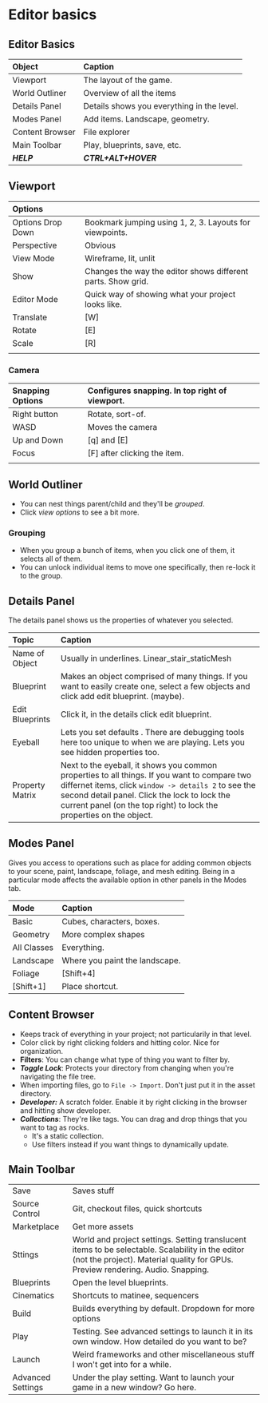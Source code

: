 # Editor basics

## Editor Basics

| Object | Caption |
| :--- | :--- |
| Viewport | The layout of the game. |
| World Outliner | Overview of all the items |
| Details Panel | Details shows you everything in the level. |
| Modes Panel | Add items. Landscape, geometry. |
| Content Browser | File explorer |
| Main Toolbar | Play, blueprints, save, etc. |
| _**HELP**_ | _**CTRL+ALT+HOVER**_ |

## Viewport

| Options |  |
| :--- | :--- |
| Options Drop Down | Bookmark jumping using 1, 2, 3. Layouts for viewpoints.  |
| Perspective | Obvious |
| View Mode | Wireframe, lit, unlit |
| Show | Changes the way the editor shows different parts. Show grid. |
| Editor Mode | Quick way of showing what your project looks like. |
| Translate  | \[W\] |
| Rotate | \[E\] |
| Scale | \[R\] |
|  |  |

### Camera

| Snapping Options | Configures snapping. In top right of viewport. |
| :--- | :--- |
| Right button | Rotate, sort-of. |
| WASD | Moves the camera |
| Up and Down | \[q\] and \[E\] |
| Focus | \[F\] after clicking the item. |
|  |  |

## World Outliner

* You can nest things parent/child and they'll be _grouped_.
* Click _view options_ to see a bit more.

### Grouping

* When you group a bunch of items, when you click one of them, it selects all of them.
* You can unlock individual items to move one specifically, then re-lock it to the group.

## Details Panel

The details panel shows us the properties of whatever you selected.

| Topic | Caption |
| :--- | :--- |
| Name of Object | Usually in underlines. Linear\_stair\_staticMesh |
| Blueprint | Makes an object comprised of many things. If you want to easily create one, select a few objects and click add edit blueprint. \(maybe\). |
| Edit Blueprints | Click it, in the details click edit blueprint. |
| Eyeball | Lets you set defaults . There are debugging tools here too unique to when we are playing. Lets you see hidden properties too. |
| Property Matrix | Next to the eyeball, it shows you common properties to all things. If you want to compare two differnet items,  click `window -> details 2` to see the second detail panel.  Click the lock to lock the current panel \(on the top right\) to lock the properties on the object. |

## Modes Panel

Gives you access to operations such as place for adding common objects to your scene, paint, landscape, foliage, and mesh editing. Being in a particular mode affects the available option in other panels in the Modes tab.

| Mode | Caption |
| :--- | :--- |
| Basic | Cubes, characters, boxes. |
| Geometry | More complex shapes |
| All Classes | Everything. |
| Landscape | Where you paint the landscape. |
| Foliage | \[Shift+4\] |
| \[Shift+1\] | Place shortcut. |

## Content Browser

* Keeps track of everything in your project; not particularily in that level.
* Color click by right clicking folders and hitting color. Nice for organization.
* **Filters**: You can change what type of thing you want to filter by.
* _**Toggle Lock**_: Protects your directory from changing when you're navigating the file tree.
* When importing files, go to `File -> Import`. Don't just put it in the asset directory.
* _**Developer:**_ A scratch folder. Enable it by right clicking in the browser and hitting show developer.
* _**Collections**_: They're like tags. You can drag and drop things that you want to tag as rocks.
  * It's a static collection.
  * Use filters instead if you want things to dynamically update.

## Main Toolbar

|  |  |
| :--- | :--- |
| Save | Saves stuff |
| Source Control | Git, checkout files, quick shortcuts |
| Marketplace | Get more assets |
| Sttings | World and project settings. Setting translucent items to be selectable. Scalability in the editor \(not the project\). Material quality for GPUs. Preview rendering. Audio. Snapping. |
| Blueprints | Open the level blueprints.  |
| Cinematics | Shortcuts to matinee, sequencers |
| Build | Builds everything by default. Dropdown for more options |
| Play | Testing. See advanced settings to launch it in its own window. How detailed do you want to be? |
| Launch | Weird frameworks and other miscellaneous stuff I won't get into for a while. |
| Advanced Settings | Under the play setting. Want to launch your game in a new window? Go here. |



